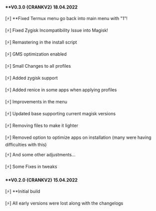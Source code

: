 
#### **V0.3.0 {CRANKV2} 18.04.2022

[⚡️] **Fixed Termux menu go back into main menu with "1"!

[⚡️] Fixed Zygisk Incompatibility Issue into Magisk!

[⚡️] Remastering in the install script 

[⚡️] GMS optimization enabled

[⚡️] Small Changes to all profiles

[⚡️] Added zygisk support

[⚡️] Added renice in some apps when applying profiles

[⚡️] Improvements in the menu

[⚡️] Updated base supporting current magisk versions

[⚡️] Removing files to make it lighter

[⚡️] Removed option to optimize apps on installation (many were having difficulties with this)

[⚡️] And some other adjustments...

[⚡️] Some Fixes in tweaks

#### **V0.2.0 {CRANKV2} 15.04.2022
[⚡️] **Initial build

[⚡️] All early versions were lost along with the changelogs
